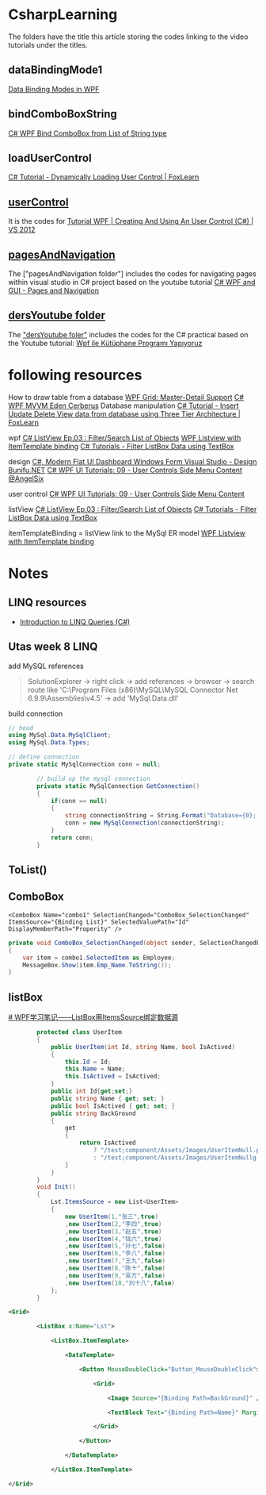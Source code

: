 # CsharpLearning
The folders have the title this article storing the codes linking to the video tutorials under the titles.

## dataBindingMode1
[Data Binding Modes in WPF](https://www.youtube.com/watch?v=CniIPEFZ1Oo)

## bindComboBoxString
[C# WPF Bind ComboBox from List of String type](https://www.youtube.com/watch?v=xOX-Zb8B6hU)

## loadUserControl  
[C# Tutorial - Dynamically Loading User Control | FoxLearn](https://www.youtube.com/watch?v=mECkft9LG4k)

## [userControl](https://www.youtube.com/watch?v=s49G6ph4XXA)
It is the codes for [Tutorial WPF | Creating And Using An User Control (C#) | VS 2012](https://www.youtube.com/watch?v=s49G6ph4XXA)

## [pagesAndNavigation](https://www.youtube.com/watch?v=aBh0weP1bmo)
The ["pagesAndNavigation folder"] includes the codes for navigating pages within visual studio in C# project based on the youtube tutorial [C# WPF and GUI - Pages and Navigation](https://www.youtube.com/watch?v=aBh0weP1bmo)

## [dersYoutube folder](https://github.com/kelfan/CsharpLearning/tree/master/dersYoutube) 
The ["dersYoutube foler"](https://github.com/kelfan/CsharpLearning/tree/master/dersYoutube) includes the codes for the C# practical based on the Youtube tutorial: [Wpf ile Kütüphane Programı Yapıyoruz](https://www.youtube.com/playlist?list=PLi_9f1-X3vit_29s30akNn93krXT3Yalm) 


# following resources
How to draw table from a database [WPF Grid: Master-Detail Support](https://www.youtube.com/watch?v=Sh_VVEBFk50)
[C# WPF MVVM Eden Cerberus](https://www.youtube.com/results?search_query=wpf+information+detail)
Database manipulation 
[C# Tutorial - Insert Update Delete View data from database using Three Tier Architecture | FoxLearn](https://www.youtube.com/watch?v=ciUI2vaJ8GI)
    
wpf 
[C# ListView Ep.03 : Filter/Search List of Objects](https://www.youtube.com/watch?v=cycavkXug5U)
[WPF Listview with ItemTemplate binding](https://www.youtube.com/watch?v=ca3Kc2HE0QQ)
[C# Tutorials - Filter ListBox Data using TextBox](https://www.youtube.com/watch?v=7J-D4OzfX7Y)
    
design 
[C#, Modern Flat UI Dashboard Windows Form Visual Studio - Design Bunifu.NET](https://www.youtube.com/watch?v=tgqKd7l7_s8)
[C# WPF UI Tutorials: 09 - User Controls Side Menu Content @AngelSix](https://www.youtube.com/watch?v=9wYhpZ2oHkw)

user control 
[C# WPF UI Tutorials: 09 - User Controls Side Menu Content](https://www.youtube.com/watch?v=9wYhpZ2oHkw)

listView 
[C# ListView Ep.03 : Filter/Search List of Objects](https://www.youtube.com/watch?v=cycavkXug5U)
[C# Tutorials - Filter ListBox Data using TextBox](https://www.youtube.com/watch?v=7J-D4OzfX7Y)

itemTemplateBinding = listView link to the MySql ER model
[WPF Listview with ItemTemplate binding](https://www.youtube.com/watch?v=ca3Kc2HE0QQ)

# Notes 
## LINQ resources 
- [Introduction to LINQ Queries (C#)](https://docs.microsoft.com/en-us/dotnet/csharp/programming-guide/concepts/linq/introduction-to-linq-queries)

## Utas week 8 LINQ 
add MySQL references
>	SolutionExplorer -> right click -> add references -> browser 
	-> search route like 'C:\Program Files (x86)\MySQL\MySQL Connector Net 6.9.9\Assemblies\v4.5'
	-> add 'MySql.Data.dll' 

build connection 
```cs
// head 
using MySql.Data.MySqlClient;
using MySql.Data.Types; 

// define connection 
private static MySqlConnection conn = null;

        // build up the mysql connection 
        private static MySqlConnection GetConnection()
        {
            if(conn == null)
            {
                string connectionString = String.Format("Database={0}; Data Source={1};User Id={2};Password={3}", db, server, user, pass);
                conn = new MySqlConnection(connectionString);
            }
            return conn;
        }
```

## ToList()
## ComboBox
	<ComboBox Name="combo1" SelectionChanged="ComboBox_SelectionChanged" ItemsSource="{Binding List}" SelectedValuePath="Id" DisplayMemberPath="Properity" />

```cs
private void ComboBox_SelectionChanged(object sender, SelectionChangedEventArgs e)
{
	var item = combo1.SelectedItem as Employee; 
	MessageBox.Show(item.Emp_Name.ToString());
}
```
## listBox 
[# WPF学习笔记——ListBox用ItemsSource绑定数据源](http://blog.csdn.net/leftfist/article/details/25333425)
```cs
        protected class UserItem
        {
            public UserItem(int Id, string Name, bool IsActived)
            {
                this.Id = Id;
                this.Name = Name;
                this.IsActived = IsActived;
            }
            public int Id{get;set;}
            public string Name { get; set; }
            public bool IsActived { get; set; }
            public string BackGround
            {
                get
                {
                    return IsActived
                        ? "/test;component/Assets/Images/UserItemNull.png"
                        : "/test;component/Assets/Images/UserItemNullg.png";
                }
            }
        }
        void Init()
        {
            Lst.ItemsSource = new List<UserItem> 
            {
                new UserItem(1,"张三",true)
                ,new UserItem(2,"李四",true)
                ,new UserItem(3,"赵五",true)
                ,new UserItem(4,"钱六",true)
                ,new UserItem(5,"孙七",false)
                ,new UserItem(6,"李八",false)
                ,new UserItem(7,"王九",false)
                ,new UserItem(8,"陈十",false)
                ,new UserItem(9,"吴万",false)
                ,new UserItem(10,"刘十八",false)
            };
        }
```
```xml 
<Grid>
        <ListBox x:Name="Lst">
            <ListBox.ItemTemplate>
                <DataTemplate>
                    <Button MouseDoubleClick="Button_MouseDoubleClick">
                        <Grid>
                            <Image Source="{Binding Path=BackGround}" />
                            <TextBlock Text="{Binding Path=Name}" Margin="70 10" FontSize="18"></TextBlock>
                        </Grid>
                    </Button>
                </DataTemplate>
            </ListBox.ItemTemplate>
</Grid>

```